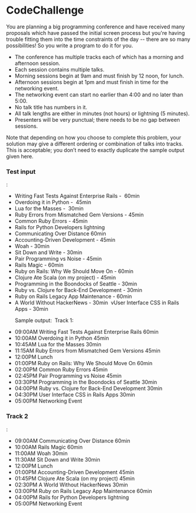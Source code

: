 # CodeChallenge

<p> You are planning a big programming conference and have received many proposals which have passed the initial screen process but you're having trouble fitting them into the time constraints of the day -- there are so many possibilities! So you write a program to do it for you.

<ul>
<li> The conference has multiple tracks each of which has a morning and afternoon session. </li>
<li> Each session contains multiple talks. </li>
<li> Morning sessions begin at 9am and must finish by 12 noon, for lunch. </li>
<li> Afternoon sessions begin at 1pm and must finish in time for the networking event. </li>
<li> The networking event can start no earlier than 4:00 and no later than 5:00. </li>
<li> No talk title has numbers in it. </li>
<li> All talk lengths are either in minutes (not hours) or lightning (5 minutes). </li>
<li> Presenters will be very punctual; there needs to be no gap between sessions.</li>
</ul>
Note that depending on how you choose to complete this problem, your solution may give a different ordering or combination of talks into tracks. This is acceptable; you don’t need to exactly duplicate the sample output given here.

<h3>Test input</h3>:
<ul>
<li>Writing Fast Tests Against Enterprise Rails -  60min 
<li>Overdoing it in Python -  45min 
<li>Lua for the Masses -  30min 
<li>Ruby Errors from Mismatched Gem Versions - 45min 
<li>Common Ruby Errors - 45min 
<li>Rails for Python Developers lightning 
<li>Communicating Over Distance 60min 
<li>Accounting-Driven Development - 45min 
<li>Woah - 30min 
<li>Sit Down and Write - 30min 
<li>Pair Programming vs Noise - 45min 
<li>Rails Magic - 60min 
<li>Ruby on Rails: Why We Should Move On - 60min 
<li>Clojure Ate Scala (on my project) - 45min 
<li>Programming in the Boondocks of Seattle - 30min 
<li>Ruby vs. Clojure for Back-End Development - 30min 
<li>Ruby on Rails Legacy App Maintenance - 60min 
<li>A World Without HackerNews - 30min 
vUser Interface CSS in Rails Apps - 30min


Sample output: 
Track 1: 
<li>09:00AM Writing Fast Tests Against Enterprise Rails 60min 
<li>10:00AM Overdoing it in Python 45min 
<li>10:45AM Lua for the Masses 30min 
<li>11:15AM Ruby Errors from Mismatched Gem Versions 45min 
<li>12:00PM Lunch 
<li>01:00PM Ruby on Rails: Why We Should Move On 60min 
<li>02:00PM Common Ruby Errors 45min 
<li>02:45PM Pair Programming vs Noise 45min 
<li>03:30PM Programming in the Boondocks of Seattle 30min 
<li>04:00PM Ruby vs. Clojure for Back-End Development 30min 
<li>04:30PM User Interface CSS in Rails Apps 30min 
<li>05:00PM Networking Event
</ul>
<h3>Track 2</h3>:
<ul>
<li>09:00AM Communicating Over Distance 60min 
<li>10:00AM Rails Magic 60min 
<li>11:00AM Woah 30min 
<li>11:30AM Sit Down and Write 30min 
<li>12:00PM Lunch 
<li>01:00PM Accounting-Driven Development 45min 
<li>01:45PM Clojure Ate Scala (on my project) 45min 
<li>02:30PM A World Without HackerNews 30min 
<li>03:00PM Ruby on Rails Legacy App Maintenance 60min 
<li>04:00PM Rails for Python Developers lightning 
<li>05:00PM Networking Event
</ul>
